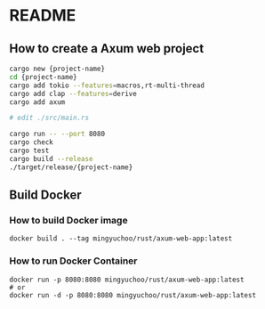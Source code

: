 # README

## How to create a Axum web project

```bash
cargo new {project-name}
cd {project-name}
cargo add tokio --features=macros,rt-multi-thread
cargo add clap --features=derive
cargo add axum

# edit ./src/main.rs

cargo run -- --port 8080
cargo check
cargo test
cargo build --release
./target/release/{project-name}
```
## Build Docker

### How to build Docker image

```
docker build . --tag mingyuchoo/rust/axum-web-app:latest
```

### How to run Docker Container

```
docker run -p 8080:8080 mingyuchoo/rust/axum-web-app:latest
# or
docker run -d -p 8080:8080 mingyuchoo/rust/axum-web-app:latest
```
